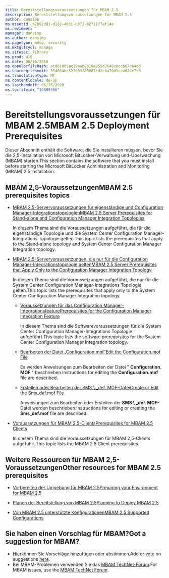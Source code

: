 ```yaml
---
title: Bereitstellungsvoraussetzungen für MBAM 2.5
description: Bereitstellungsvoraussetzungen für MBAM 2.5
author: dansimp
ms.assetid: a7b02d01-d182-4031-b373-0271177af14e
ms.reviewer: ''
manager: dansimp
ms.author: dansimp
ms.pagetype: mdop, security
ms.mktglfcycl: manage
ms.sitesec: library
ms.prod: w10
ms.date: 06/16/2016
ms.openlocfilehash: acd01005ec19aab6b10e955d3648c8ccb67c64dd
ms.sourcegitcommit: 354664bc527d93f80687cd2eba70d1eea024c7c3
ms.translationtype: MT
ms.contentlocale: de-DE
ms.lasthandoff: 06/26/2020
ms.locfileid: "10809586"
---
```

# <span data-ttu-id="5c307-103">Bereitstellungsvoraussetzungen für MBAM 2.5</span><span class="sxs-lookup"><span data-stu-id="5c307-103">MBAM 2.5 Deployment Prerequisites</span></span>


<span data-ttu-id="5c307-104">Dieser Abschnitt enthält die Software, die Sie installieren müssen, bevor Sie die 2,5-Installation von Microsoft BitLocker-Verwaltung und-Überwachung (MBAM) starten.</span><span class="sxs-lookup"><span data-stu-id="5c307-104">This section contains the software that you must install before starting the Microsoft BitLocker Administration and Monitoring (MBAM) 2.5 installation.</span></span>

## <a href="" id="---------mbam-2-5-prerequisites-topics"></a> <span data-ttu-id="5c307-105">MBAM 2,5-Voraussetzungen</span><span class="sxs-lookup"><span data-stu-id="5c307-105">MBAM 2.5 prerequisites topics</span></span>


-   [<span data-ttu-id="5c307-106">MBAM 2.5-Servervoraussetzungen für eigenständige und Configuration Manager-Integrationstopologien</span><span class="sxs-lookup"><span data-stu-id="5c307-106">MBAM 2.5 Server Prerequisites for Stand-alone and Configuration Manager Integration Topologies</span></span>](mbam-25-server-prerequisites-for-stand-alone-and-configuration-manager-integration-topologies.md)

    <span data-ttu-id="5c307-107">In diesem Thema sind die Voraussetzungen aufgeführt, die für die eigenständige Topologie und die System Center Configuration Manager-Integrations Topologie gelten.</span><span class="sxs-lookup"><span data-stu-id="5c307-107">This topic lists the prerequisites that apply to the Stand-alone topology and System Center Configuration Manager Integration topology.</span></span>

-   [<span data-ttu-id="5c307-108">MBAM 2.5-Servervoraussetzungen, die nur für die Configuration Manager-Integrationstopologie gelten</span><span class="sxs-lookup"><span data-stu-id="5c307-108">MBAM 2.5 Server Prerequisites that Apply Only to the Configuration Manager Integration Topology</span></span>](mbam-25-server-prerequisites-that-apply-only-to-the-configuration-manager-integration-topology.md)

    <span data-ttu-id="5c307-109">In diesem Thema sind die Voraussetzungen aufgeführt, die nur für die System Center Configuration Manager-Integrations Topologie gelten.</span><span class="sxs-lookup"><span data-stu-id="5c307-109">This topic lists the prerequisites that apply only to the System Center Configuration Manager Integration topology.</span></span>

    -   [<span data-ttu-id="5c307-110">Voraussetzungen für das Configuration Manager-Integrationsfeature</span><span class="sxs-lookup"><span data-stu-id="5c307-110">Prerequisites for the Configuration Manager Integration Feature</span></span>](prerequisites-for-the-configuration-manager-integration-feature.md)

        <span data-ttu-id="5c307-111">In diesem Thema sind die Softwarevoraussetzungen für die System Center Configuration Manager-Integrations Topologie aufgeführt.</span><span class="sxs-lookup"><span data-stu-id="5c307-111">This topic lists the software prerequisites for the System Center Configuration Manager Integration topology.</span></span>

    -   [<span data-ttu-id="5c307-112">Bearbeiten der Datei „Configuration.mof“</span><span class="sxs-lookup"><span data-stu-id="5c307-112">Edit the Configuration.mof File</span></span>](edit-the-configurationmof-file-mbam-25.md)

        <span data-ttu-id="5c307-113">Es werden Anweisungen zum Bearbeiten der Datei " **Configuration. MOF** " beschrieben.</span><span class="sxs-lookup"><span data-stu-id="5c307-113">Instructions for editing the **Configuration.mof** file are described.</span></span>

    -   [<span data-ttu-id="5c307-114">Erstellen oder Bearbeiten der SMS \ _def. MOF-Datei</span><span class="sxs-lookup"><span data-stu-id="5c307-114">Create or Edit the Sms\_def.mof File</span></span>](create-or-edit-the-sms-defmof-file-mbam-25.md)

        <span data-ttu-id="5c307-115">Anweisungen zum Bearbeiten oder Erstellen der **SMS \ _def. MOF-** Datei werden beschrieben.</span><span class="sxs-lookup"><span data-stu-id="5c307-115">Instructions for editing or creating the **Sms\_def.mof** file are described.</span></span>

-   [<span data-ttu-id="5c307-116">Voraussetzungen für MBAM 2.5-Clients</span><span class="sxs-lookup"><span data-stu-id="5c307-116">Prerequisites for MBAM 2.5 Clients</span></span>](prerequisites-for-mbam-25-clients.md)

    <span data-ttu-id="5c307-117">In diesem Thema sind die Voraussetzungen für MBAM 2,5-Clients aufgeführt.</span><span class="sxs-lookup"><span data-stu-id="5c307-117">This topic lists the MBAM 2.5 Client prerequisites.</span></span>

## <span data-ttu-id="5c307-118">Weitere Ressourcen für MBAM 2,5-Voraussetzungen</span><span class="sxs-lookup"><span data-stu-id="5c307-118">Other resources for MBAM 2.5 prerequisites</span></span>


-   [<span data-ttu-id="5c307-119">Vorbereiten der Umgebung für MBAM 2.5</span><span class="sxs-lookup"><span data-stu-id="5c307-119">Preparing your Environment for MBAM 2.5</span></span>](preparing-your-environment-for-mbam-25.md)

-   [<span data-ttu-id="5c307-120">Planen der Bereitstellung von MBAM 2.5</span><span class="sxs-lookup"><span data-stu-id="5c307-120">Planning to Deploy MBAM 2.5</span></span>](planning-to-deploy-mbam-25.md)

-   [<span data-ttu-id="5c307-121">Von MBAM 2.5 unterstützte Konfigurationen</span><span class="sxs-lookup"><span data-stu-id="5c307-121">MBAM 2.5 Supported Configurations</span></span>](mbam-25-supported-configurations.md)

## <span data-ttu-id="5c307-122">Sie haben einen Vorschlag für MBAM?</span><span class="sxs-lookup"><span data-stu-id="5c307-122">Got a suggestion for MBAM?</span></span>
- <span data-ttu-id="5c307-123">[Hier](http://mbam.uservoice.com/forums/268571-microsoft-bitlocker-administration-and-monitoring)können Sie Vorschläge hinzufügen oder abstimmen.</span><span class="sxs-lookup"><span data-stu-id="5c307-123">Add or vote on suggestions [here](http://mbam.uservoice.com/forums/268571-microsoft-bitlocker-administration-and-monitoring).</span></span> 
- <span data-ttu-id="5c307-124">Bei MBAM-Problemen verwenden Sie das [MBAM TechNet-Forum](https://social.technet.microsoft.com/Forums/home?forum=mdopmbam).</span><span class="sxs-lookup"><span data-stu-id="5c307-124">For MBAM issues, use the [MBAM TechNet Forum](https://social.technet.microsoft.com/Forums/home?forum=mdopmbam).</span></span>

 

 





